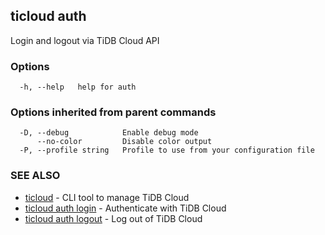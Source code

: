 ## ticloud auth

Login and logout via TiDB Cloud API

### Options

```
  -h, --help   help for auth
```

### Options inherited from parent commands

```
  -D, --debug            Enable debug mode
      --no-color         Disable color output
  -P, --profile string   Profile to use from your configuration file
```

### SEE ALSO

* [ticloud](ticloud.md)	 - CLI tool to manage TiDB Cloud
* [ticloud auth login](ticloud_auth_login.md)	 - Authenticate with TiDB Cloud
* [ticloud auth logout](ticloud_auth_logout.md)	 - Log out of TiDB Cloud

